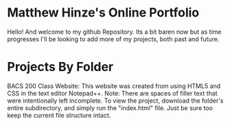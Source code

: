 # Matthew Hinze's Online Portfolio #

Hello! And welcome to my github Repository. Its a bit baren now but as time progresses I'll be looking to add more of my projects, both past and future.

# Projects By Folder #

BACS 200 Class Website: This website was created from using HTML5 and CSS in the text editor Notepad++. Note: There are spaces of filler text that were intentionally left incomplete. To view the project, download the folder's entire subdirectory, and simply run the "index.html" file. Just be sure too keep the current file structure intact.
